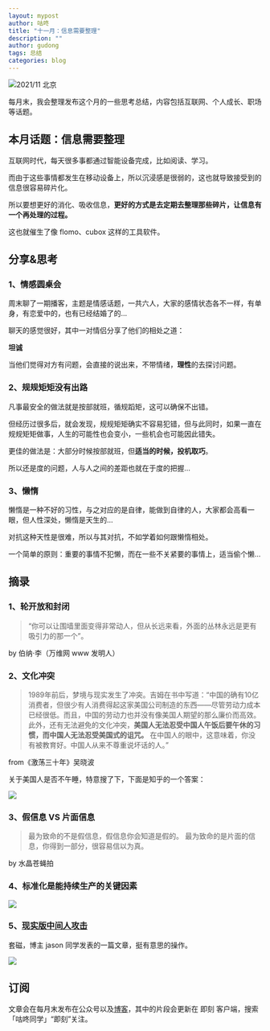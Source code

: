 ```yaml
---
layout: mypost
author: 咕咚
title: "十一月：信息需要整理"
description: ""
author: gudong
tags: 总结
categories: blog 
---
```



![2021/11 北京](https://gitee.com/maoruibin/img/raw/master/2021/12/01/20211201232552789.jpg)

每月末，我会整理发布这个月的一些思考总结，内容包括互联网、个人成长、职场等话题。

## 本月话题：信息需要整理

互联网时代，每天很多事都通过智能设备完成，比如阅读、学习。

而由于这些事情都发生在移动设备上，所以沉浸感是很弱的，这也就导致接受到的信息很容易碎片化。

所以要想更好的消化、吸收信息，**更好的方式是去定期去整理那些碎片，让信息有一个再处理的过程。**

这也就催生了像 flomo、cubox 这样的工具软件。

##  分享&思考

### 1、情感圆桌会
周末聊了一期播客，主题是情感话题，一共六人，大家的感情状态各不一样，有单身，有恋爱中的，也有已经结婚了的…

聊天的感觉很好，其中一对情侣分享了他们的相处之道：

**坦诚**

当他们觉得对方有问题，会直接的说出来，不带情绪，**理性**的去探讨问题。

### 2、规规矩矩没有出路

凡事最安全的做法就是按部就班，循规蹈矩，这可以确保不出错。

但经历过很多后，就会发现，规规矩矩确实不容易犯错，但与此同时，如果一直在规规矩矩做事，人生的可能性也会变小，一些机会也可能因此错失。

更佳的做法是：大部分时候按部就班，但**适当的时候，投机取巧**。

所以还是度的问题，人与人之间的差距也就在于度的把握…

### 3、懒惰

懒惰是一种不好的习性，与之对应的是自律，能做到自律的人，大家都会高看一眼，但人性深处，懒惰是天生的…

对抗这种天性是很难，所以与其对抗，不如学着如何跟懒惰相处。

一个简单的原则：重要的事情不犯懒，而在一些不关紧要的事情上，适当偷个懒…


##  摘录
### 1、轮开放和封闭
> “你可以让围墙里面变得非常动人，但从长远来看，外面的丛林永远是更有吸引力的那一个”。

by 伯纳·李（万维网 www 发明人）

### 2、文化冲突
> 1989年前后，梦境与现实发生了冲突。吉姆在书中写道：“中国的确有10亿消费者，但很少有人消费得起这家美国公司制造的东西——尽管劳动力成本已经很低。而且，中国的劳动力也并没有像美国人期望的那么廉价而高效。此外，还有无法避免的文化冲突，**美国人无法忍受中国人午饭后要午休的习惯，而中国人无法忍受美国式的诅咒。** 在中国人的眼中，这意味着，你没有被教育好。中国人从来不尊重说坏话的人。”

from《激荡三十年》吴晓波

关于美国人是否不午睡，特意搜了下，下面是知乎的一个答案：

![](https://gitee.com/maoruibin/img/raw/master/2021/12/01/20211201234537659.jpg)


### 3、假信息 VS 片面信息
> 最为致命的不是假信息，假信息你会知道是假的。
最为致命的是片面的信息，你得到一部分，很容易信以为真。

by 水晶苍蝇拍

### 4、标准化是能持续生产的关键因素

![](https://gitee.com/maoruibin/img/raw/master/2021/12/01/20211201234537701.jpg)



### 5、[现实版中间人攻击](https://atjason.com/daily/2021-11-18.html "现实版中间人攻击")

套磁，博主 jason 同学发表的一篇文章，挺有意思的操作。

![](https://gitee.com/maoruibin/img/raw/master/2021/12/01/20211201233054891.jpg)



## 订阅
文章会在每月末发布在公众号以及[博客](https://gudong.site "博客")，其中的片段会更新在 即刻 客户端，搜索「咕咚同学」“即刻”关注。
